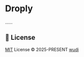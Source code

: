 # Droply

......

## 📜 License

[MIT](./LICENSE) License &copy; 2025-PRESENT [wudi](https://github.com/WuChenDi)
